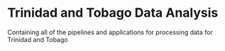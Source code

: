 # Trinidad and Tobago Data Analysis
Containing all of the pipelines and applications for processing data for Trinidad and Tobago
